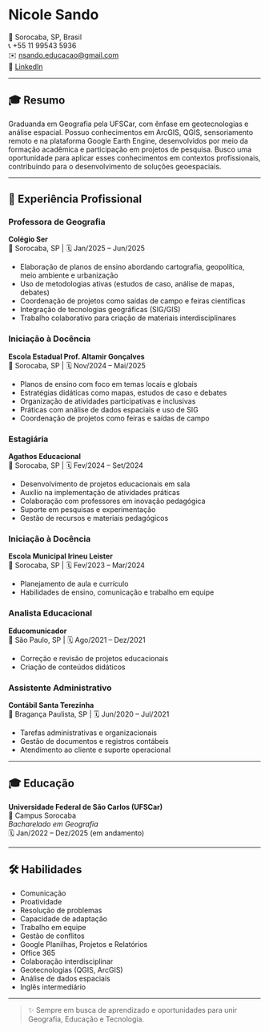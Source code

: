 # Nicole Sando

📍 Sorocaba, SP, Brasil  
📞 +55 11 99543 5936  
✉️ nsando.educacao@gmail.com  
🔗 [LinkedIn](https://www.linkedin.com/in/nicole-sando-b668912b1)

---

## 🎓 Resumo

Graduanda em Geografia pela UFSCar, com ênfase em geotecnologias e análise espacial. Possuo conhecimentos em ArcGIS, QGIS, sensoriamento remoto e na plataforma Google Earth Engine, desenvolvidos por meio da formação acadêmica e participação em projetos de pesquisa. Busco uma oportunidade para aplicar esses conhecimentos em contextos profissionais, contribuindo para o desenvolvimento de soluções geoespaciais.

---

## 💼 Experiência Profissional

### Professora de Geografia  
**Colégio Ser**  
📍 Sorocaba, SP | 🗓️ Jan/2025 – Jun/2025  
- Elaboração de planos de ensino abordando cartografia, geopolítica, meio ambiente e urbanização  
- Uso de metodologias ativas (estudos de caso, análise de mapas, debates)  
- Coordenação de projetos como saídas de campo e feiras científicas  
- Integração de tecnologias geográficas (SIG/GIS)  
- Trabalho colaborativo para criação de materiais interdisciplinares

### Iniciação à Docência  
**Escola Estadual Prof. Altamir Gonçalves**  
📍 Sorocaba, SP | 🗓️ Nov/2024 – Mai/2025  
- Planos de ensino com foco em temas locais e globais  
- Estratégias didáticas como mapas, estudos de caso e debates  
- Organização de atividades participativas e inclusivas  
- Práticas com análise de dados espaciais e uso de SIG  
- Coordenação de projetos como feiras e saídas de campo

### Estagiária  
**Agathos Educacional**  
📍 Sorocaba, SP | 🗓️ Fev/2024 – Set/2024  
- Desenvolvimento de projetos educacionais em sala  
- Auxílio na implementação de atividades práticas  
- Colaboração com professores em inovação pedagógica  
- Suporte em pesquisas e experimentação  
- Gestão de recursos e materiais pedagógicos

### Iniciação à Docência  
**Escola Municipal Irineu Leister**  
📍 Sorocaba, SP | 🗓️ Fev/2023 – Mar/2024  
- Planejamento de aula e currículo  
- Habilidades de ensino, comunicação e trabalho em equipe

### Analista Educacional  
**Educomunicador**  
📍 São Paulo, SP | 🗓️ Ago/2021 – Dez/2021  
- Correção e revisão de projetos educacionais  
- Criação de conteúdos didáticos

### Assistente Administrativo  
**Contábil Santa Terezinha**  
📍 Bragança Paulista, SP | 🗓️ Jun/2020 – Jul/2021  
- Tarefas administrativas e organizacionais  
- Gestão de documentos e registros contábeis  
- Atendimento ao cliente e suporte operacional

---

## 🎓 Educação

**Universidade Federal de São Carlos (UFSCar)**  
📍 Campus Sorocaba  
_Bacharelado em Geografia_  
🗓️ Jan/2022 – Dez/2025 (em andamento)

---

## 🛠️ Habilidades

- Comunicação  
- Proatividade  
- Resolução de problemas  
- Capacidade de adaptação  
- Trabalho em equipe  
- Gestão de conflitos  
- Google Planilhas, Projetos e Relatórios  
- Office 365  
- Colaboração interdisciplinar  
- Geotecnologias (QGIS, ArcGIS)  
- Análise de dados espaciais  
- Inglês intermediário

---

> ✨ Sempre em busca de aprendizado e oportunidades para unir Geografia, Educação e Tecnologia.
